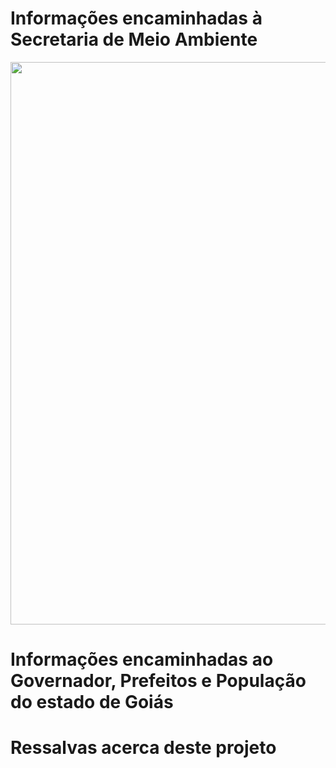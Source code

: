 # Informações encaminhadas à Secretaria de Meio Ambiente
<div align="center">
  <img src=""  width="900">
</div>

# Informações encaminhadas ao Governador, Prefeitos e População do estado de Goiás

# Ressalvas acerca deste projeto
